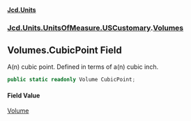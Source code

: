 #### [Jcd.Units](index.md 'index')
### [Jcd.Units.UnitsOfMeasure.USCustomary](Jcd.Units.UnitsOfMeasure.USCustomary.md 'Jcd.Units.UnitsOfMeasure.USCustomary').[Volumes](Volumes.md 'Jcd.Units.UnitsOfMeasure.USCustomary.Volumes')

## Volumes.CubicPoint Field

A(n) cubic point. Defined in terms of a(n) cubic inch.

```csharp
public static readonly Volume CubicPoint;
```

#### Field Value
[Volume](Volume.md 'Jcd.Units.UnitTypes.Volume')